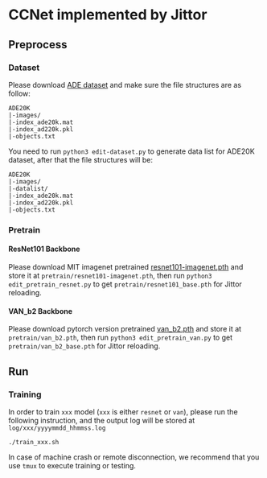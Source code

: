 # CCNet implemented by Jittor

## Preprocess 
### Dataset
Please download [ADE dataset](https://groups.csail.mit.edu/vision/datasets/ADE20K/) and make sure the file structures are as follow:
```
ADE20K
|-images/
|-index_ade20k.mat
|-index_ad220k.pkl
|-objects.txt
```
You need to run `python3 edit-dataset.py` to generate data list for ADE20K dataset, after that the file structures will be:
```
ADE20K
|-images/
|-datalist/
|-index_ade20k.mat
|-index_ad220k.pkl
|-objects.txt
```

### Pretrain
#### ResNet101 Backbone
Please download MIT imagenet pretrained [resnet101-imagenet.pth](http://sceneparsing.csail.mit.edu/model/pretrained_resnet/resnet101-imagenet.pth) and store it at `pretrain/resnet101-imagenet.pth`, then run `python3 edit_pretrain_resnet.py` to get `pretrain/resnet101_base.pth` for Jittor reloading.

#### VAN_b2 Backbone
Please download pytorch version pretrained [van_b2.pth](https://cloud.tsinghua.edu.cn/d/0100f0cea37d41ba8d08/) and store it at `pretrain/van_b2.pth`, then run `python3 edit_pretrain_van.py` to get `pretrain/van_b2_base.pth` for Jittor reloading.

## Run
### Training
In order to train `xxx` model (`xxx` is either `resnet` or `van`), please run the following instruction, and the output log will be stored at `log/xxx/yyyymmdd_hhmmss.log` 
```
./train_xxx.sh
```

In case of machine crash or remote disconnection, we recommend that you use `tmux` to execute training or testing.